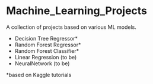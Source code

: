 # Machine_Learning_Projects
A collection of projects based on various ML models.
- Decision Tree Regressor*
- Random Forest Regressor*
- Random Forest Classifier*
- Linear Regression (to be)
- NeuralNetwork (to be)

*based on Kaggle tutorials
